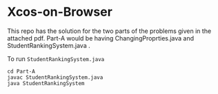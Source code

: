 # Xcos-on-Browser
This repo has the solution for the two parts of the problems given in the attached pdf. Part-A would be having ChangingProprties.java and StudentRankingSystem.java . 

To run `StudentRankingSystem.java`

`cd Part-A`  
`javac StudentRankingSystem.java`  
`java StudentRankingSystem`  
